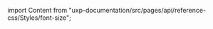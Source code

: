 
import Content from "uxp-documentation/src/pages/api/reference-css/Styles/font-size";

<Content query="product=xd"/>
